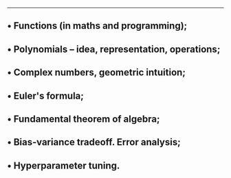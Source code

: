 ---------------------------------------------
• Functions (in maths and programming);
---------------------------------------------------
• Polynomials – idea, representation, operations;
---------------------------------------------------
• Complex numbers, geometric intuition;
---------------------------------------------------
• Euler's formula;
---------------------------------------------------
• Fundamental theorem of algebra;
----------------------------------------------------
• Bias-variance tradeoff. Error analysis;
----------------------------------------------------
• Hyperparameter tuning.
-----------------------------------------------------
